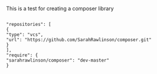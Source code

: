 This is a test for creating a composer library

```

"repositories": [
{
"type": "vcs",
"url": "https://github.com/SarahRawlinson/composer.git"
}
],
"require": {
"sarahrawlinson/composer": "dev-master"
}

```
